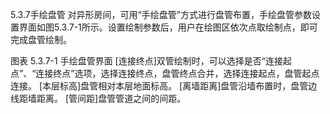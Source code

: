 5.3.7手绘盘管
对异形房间，可用“手绘盘管”方式进行盘管布置，手绘盘管参数设置界面如图5.3.7-1所示。设置绘制参数后，用户在绘图区依次点取绘制点，即可完成盘管绘制。

图表 5.3.7-1 手绘盘管界面
 [连接终点]双管绘制时，可以选择是否“连接起点”、“连接终点”选项，选择连接终点，盘管终点合并，选择连接起点，盘管起点连接。
 [本层标高]盘管相对本层地面标高。
 [离墙距离]盘管沿墙布置时，盘管边线距墙距离。
 [管间距]盘管管道之间的间距。